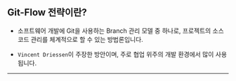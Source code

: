 ## Git-Flow 전략이란?

- 소프트웨어 개발에 Git을 사용하는 Branch 관리 모델 중 하나로, 프로젝트의 소스 코드 관리를 체계적으로 할 수 있는 방법론입니다.

- `Vincent Driessen`이 주장한 방안이며, 주로 협업 위주의 개발 환경에서 많이 사용됩니다.

---

